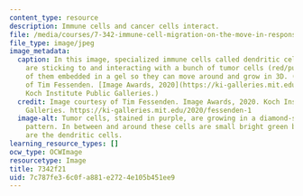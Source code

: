 ```yaml
---
content_type: resource
description: Immune cells and cancer cells interact.
file: /media/courses/7-342-immune-cell-migration-on-the-move-in-response-to-pathogens-and-cancer-immunotherapy-fall-2021/7c787fe36c0fa881e2724e105b451ee9_7-342f21.jpg
file_type: image/jpeg
image_metadata:
  caption: In this image, specialized immune cells called dendritic cells (in green)
    are sticking to and interacting with a bunch of tumor cells (red/purple), all
    of them embedded in a gel so they can move around and grow in 3D. (Image courtesy
    of Tim Fessenden. [Image Awards, 2020](https://ki-galleries.mit.edu/2020/fessenden-1).
    Koch Institute Public Galleries.)
  credit: Image courtesy of Tim Fessenden. Image Awards, 2020. Koch Institute Public
    Galleries. https://ki-galleries.mit.edu/2020/fessenden-1
  image-alt: Tumor cells, stained in purple, are growing in a diamond-shaped lattice
    pattern. In between and around these cells are small bright green blobs, which
    are the dendritic cells.
learning_resource_types: []
ocw_type: OCWImage
resourcetype: Image
title: 7342f21
uid: 7c787fe3-6c0f-a881-e272-4e105b451ee9
---
```

